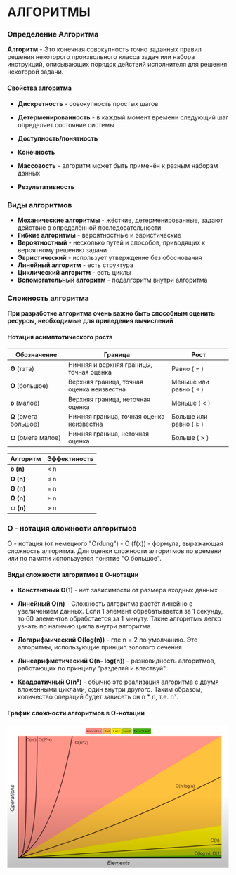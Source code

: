 # АЛГОРИТМЫ

### Определение Алгоритма


**Алгоритм** - Это конечная совокупность точно заданных правил решения некоторого произвольного класса задач или набора инструкций, описывающих порядок действий исполнителя для решения некоторой задачи.

#### Свойства алгоритма

- **Дискретность** - совокупность простых шагов

- **Детерменированность** - в каждый момент времени следующий шаг определяет состояние системы

- **Доступность/понятность**

- **Конечность**

- **Массовость** - алгоритм может быть применён к разным наборам данных

- **Результативность**

### Виды алгоритмов

- **Механические алгоритмы** - жёсткие, детерменированные, задают действие в определённой последовательности
- **Гибкие алгоритмы** - вероятностные и эвристические
- **Вероятностный** - несколько путей и способов, приводящих к вероятному решению задачи
- **Эвристический** - использует утверждение без обоснования
- **Линейный алгоритм** - есть структура
- **Циклический алгоритм** - есть циклы
- **Вспомогательный алгоритм** - подалгоритм внутри алгоритма


### Сложность алгоритма

**При разработке алгоритма очень важно быть способным оценить ресурсы, необходимые для приведения вычислений**

#### Нотация асимптотического роста

| Обозначение | Граница| Рост |
| ----- | ----- | ---- |
| **Θ** (тэта) | Нижняя и верхняя границы, точная оценка | Равно ( = )  |
| **O** (большое) | Верхняя граница, точная оценка неизвестна | Меньше или равно ( ≤ )  |
| **o** (малое) | Верхняя граница, неточная оценка | Меньше ( < ) |
| **Ω** (омега большое) | Нижняя граница, точная оценка неизвестна | Больше или равно ( ≥ )  |
| **ω** (омега малое) | Нижняя граница, неточная оценка  | Больше ( > ) |


| Алгоритм | Эффектиность |
| ----- | ---- |
| **o (n)** |  < n |
| **O (n)** | ≤ n |
| **Θ (n)** | = n |
| **Ω (n)** | ≥ n |
| **ω (n)** | > n |

### O - нотация сложности алгоритмов

О - нотация (от немецкого "Ordung") - O (f(x)) - формула, выражающая сложность алгоритма. Для оценки сложности алгоритмов по времени или по памяти используется понятие "О большое".

#### Виды сложности алгоритмов в О-нотации

- **Константный O(1)** - нет зависимости от размера входных данных

- **Линейный O(n)** - Сложность алгоритма растёт линейно с увеличением данных. Если 1 элемент обрабатывается за 1 секунду, то 60 элементов обработается за 1 минуту. Такие алгоритмы легко узнать по наличию цикла внутри алгоритма

- **Логарифмический O(log(n))** - где n = 2 по умолчанию. Это алгоритмы, использующие принцип золотого сечения 

- **Линеарифметический O(n- log(n))** - разновидность алгоритмов, работающих по принципу "разделяй и властвуй"

- **Квадратичный O(n²)** - обычно это реализация алгоритма с двумя вложенными циклами, один внутри другого. Таким образом, количество операций будет зависеть он n * n, т.е. n². 

#### График сложности алгоритмов в О-нотации

![График сложности алгоритмов](/img/bigOcomplexityChart.png)

